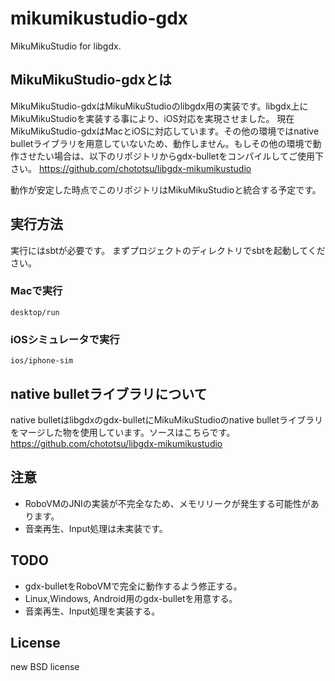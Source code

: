 mikumikustudio-gdx
==================

MikuMikuStudio for libgdx.

## MikuMikuStudio-gdxとは
MikuMikuStudio-gdxはMikuMikuStudioのlibgdx用の実装です。libgdx上にMikuMikuStudioを実装する事により、iOS対応を実現させました。
現在MikuMikuStudio-gdxはMacとiOSに対応しています。その他の環境ではnative bulletライブラリを用意していないため、動作しません。もしその他の環境で動作させたい場合は、以下のリポジトリからgdx-bulletをコンパイルしてご使用下さい。
https://github.com/chototsu/libgdx-mikumikustudio

動作が安定した時点でこのリポジトリはMikuMikuStudioと統合する予定です。
## 実行方法
実行にはsbtが必要です。
まずプロジェクトのディレクトリでsbtを起動してください。
### Macで実行
    desktop/run
### iOSシミュレータで実行
    ios/iphone-sim
## native bulletライブラリについて
native bulletはlibgdxのgdx-bulletにMikuMikuStudioのnative bulletライブラリをマージした物を使用しています。ソースはこちらです。
https://github.com/chototsu/libgdx-mikumikustudio

## 注意
* RoboVMのJNIの実装が不完全なため、メモリリークが発生する可能性があります。
* 音楽再生、Input処理は未実装です。

## TODO
* gdx-bulletをRoboVMで完全に動作するよう修正する。
* Linux,Windows, Android用のgdx-bulletを用意する。
* 音楽再生、Input処理を実装する。

## License
new BSD license
